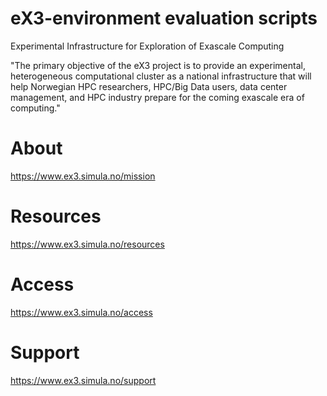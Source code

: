 # eX3-environment evaluation scripts
Experimental Infrastructure for Exploration of Exascale Computing

"The primary objective of the eX3 project is to provide an experimental, heterogeneous computational cluster as a national infrastructure that will help Norwegian HPC researchers, HPC/Big Data users, data center management, and HPC industry prepare for the coming exascale era of computing."

# About

https://www.ex3.simula.no/mission

# Resources

https://www.ex3.simula.no/resources

# Access

https://www.ex3.simula.no/access

# Support

https://www.ex3.simula.no/support

